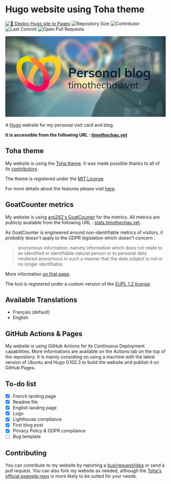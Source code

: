 # Hugo website using Toha theme 

[![🤖 Deploy Hugo site to Pages](https://github.com/timothechauvet/timothechauvet.github.io/actions/workflows/pages.yml/badge.svg)](https://github.com/timothechauvet/timothechauvet.github.io/actions/workflows/pages.yml)
![Repository Size](https://img.shields.io/github/repo-size/timothechauvet/timothechauvet.github.io)
![Contributor](https://img.shields.io/github/contributors/timothechauvet/timothechauvet.github.io)
![Last Commit](https://img.shields.io/github/last-commit/timothechauvet/timothechauvet.github.io)
![Open Pull Requests](https://img.shields.io/github/issues-pr/timothechauvet/timothechauvet.github.io?color=yellowgreen)

![Cover Timothé Chauvet with on the right side the red and yellow logo forming two ellipses in the shape of an heart, on the left side a text saying Personal Website, and on the background myself](/assets/images/cover/readme.jpg)

A [Hugo](https://gohugo.io/) website for my personal visit card and blog. 

**It is accessible from the following URL : [timothechau.vet](https://timothechau.vet)**

## Toha theme
My website is using the [Toha theme](https://github.com/hugo-toha/toha). It was made possible thanks to all of its [contributors](https://github.com/hugo-toha/toha/graphs/contributors). 

The theme is registered under the [MIT License](https://github.com/hugo-toha/toha/blob/main/LICENSE)

For more details about the features please visit [here](https://toha-guides.netlify.app/posts/features/).

## GoatCounter metrics

My website is using [arp242's GoatCounter](https://github.com/arp242/goatcounter) for the metrics. All metrics are publicly available from the following URL : [stats.timothechau.vet](https://stats.timothechau.vet/). 

As GoatCounter is engineered around non-identifiable metrics of visitors, it *probably* doesn't apply to the GDPR legislation which doesn't concern :
>anonymous information, namely information which does not relate to an identified or identifiable natural person or to personal data rendered anonymous in such a manner that the data subject is not or no longer identifiable.

More information [on that page](https://stats.timothechau.vet/help/gdpr).

The tool is registered under a custom version of the [EUPL 1.2 license](https://github.com/arp242/goatcounter/blob/master/LICENSE).

## Available Translations

- Français (default)
- English

## GitHub Actions & Pages

My website is using GitHub Actions for its Continuous Deployment capabilities. More informations are available on the Actions tab on the top of the repository. It is mainly consisting on using a machine with the latest version of Ubuntu and Hugo 0.102.3 to build the website and publish it on GitHub Pages.

## To-do list

- [x] French landing page
- [x] Readme file
- [x] English landing page
- [x] Logo
- [x] Lighthouse compliance
- [x] First blog post
- [x] Privacy Policy & GDPR compliance
- [ ] Bug template

## Contributing

You can contribute to my website by reporting a [bug/request/idea](https://github.com/timothechauvet/timothechauvet.github.io/issues/new) or send a pull request. You can also fork my website as needed, although the [Toha's official example repo](https://github.com/hugo-toha/hugo-toha.github.io) is more likely to be suited for your needs.